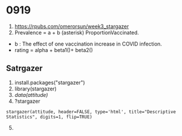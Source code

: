 # 0919
1. https://rpubs.com/omerorsun/week3_stargazer
2. Prevalence = a + b (asterisk) ProportionVaccinated. 
+ b : The effect of one vaccination increase in COVID infection. 
+ rating = alpha + beta1()+ beta2()
## Satrgazer 
1. install.packages("stargazer")
2. library(stargazer)
3. *data(attitude)*
4. ?stargazer 
```
stargazer(attitude, header=FALSE, type='html', title="Descriptive Statistics", digits=1, flip=TRUE)
```
5. 
